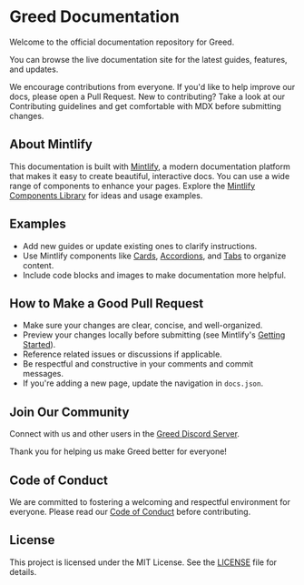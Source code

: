 # Greed Documentation

Welcome to the official documentation repository for Greed.

You can browse the live documentation site for the latest guides, features, and updates.

We encourage contributions from everyone. If you'd like to help improve our docs, please open a Pull Request. New to contributing? Take a look at our Contributing guidelines and get comfortable with MDX before submitting changes.

## About Mintlify

This documentation is built with [Mintlify](https://mintlify.com/), a modern documentation platform that makes it easy to create beautiful, interactive docs. You can use a wide range of components to enhance your pages. Explore the [Mintlify Components Library](https://mintlify.com/docs/components/overview) for ideas and usage examples.

## Examples

- Add new guides or update existing ones to clarify instructions.
- Use Mintlify components like [Cards](https://mintlify.com/docs/components/cards), [Accordions](https://mintlify.com/docs/components/accordions), and [Tabs](https://mintlify.com/docs/components/tabs) to organize content.
- Include code blocks and images to make documentation more helpful.

## How to Make a Good Pull Request

- Make sure your changes are clear, concise, and well-organized.
- Preview your changes locally before submitting (see Mintlify's [Getting Started](https://mintlify.com/docs/getting-started)).
- Reference related issues or discussions if applicable.
- Be respectful and constructive in your comments and commit messages.
- If you're adding a new page, update the navigation in `docs.json`.

## Join Our Community

Connect with us and other users in the [Greed Discord Server](https://discord.gg/greedbot).

Thank you for helping us make Greed better for everyone!

## Code of Conduct

We are committed to fostering a welcoming and respectful environment for everyone. Please read our [Code of Conduct](./CODE_OF_CONDUCT.md) before contributing.

## License

This project is licensed under the MIT License. See the [LICENSE](./LICENSE) file for details.
